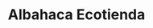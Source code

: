 ---
title: Albahaca Ecotienda
region: Madrid
web: http://www.albahacaecotienda.com
address: C/ Moratines, 16, local 3 bis. 28005
phone: +34 91 082 48 98
img_path: /img/cards-tiendas/albahacaecotienda.jpg
twitter: 
facebook: asociaciongrupoalbahaca
instagram: albahacaecotienda
---